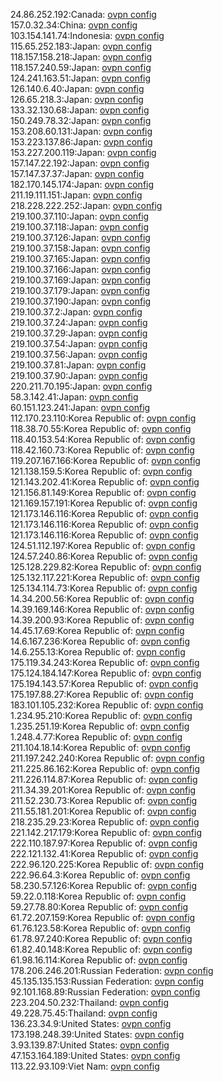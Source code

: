 24.86.252.192:Canada: [ovpn config](vpn/24_86_252_192.ovpn)  
157.0.32.34:China: [ovpn config](vpn/157_0_32_34.ovpn)  
103.154.141.74:Indonesia: [ovpn config](vpn/103_154_141_74.ovpn)  
115.65.252.183:Japan: [ovpn config](vpn/115_65_252_183.ovpn)  
118.157.158.218:Japan: [ovpn config](vpn/118_157_158_218.ovpn)  
118.157.240.59:Japan: [ovpn config](vpn/118_157_240_59.ovpn)  
124.241.163.51:Japan: [ovpn config](vpn/124_241_163_51.ovpn)  
126.140.6.40:Japan: [ovpn config](vpn/126_140_6_40.ovpn)  
126.65.218.3:Japan: [ovpn config](vpn/126_65_218_3.ovpn)  
133.32.130.68:Japan: [ovpn config](vpn/133_32_130_68.ovpn)  
150.249.78.32:Japan: [ovpn config](vpn/150_249_78_32.ovpn)  
153.208.60.131:Japan: [ovpn config](vpn/153_208_60_131.ovpn)  
153.223.137.86:Japan: [ovpn config](vpn/153_223_137_86.ovpn)  
153.227.200.119:Japan: [ovpn config](vpn/153_227_200_119.ovpn)  
157.147.22.192:Japan: [ovpn config](vpn/157_147_22_192.ovpn)  
157.147.37.37:Japan: [ovpn config](vpn/157_147_37_37.ovpn)  
182.170.145.174:Japan: [ovpn config](vpn/182_170_145_174.ovpn)  
211.19.111.151:Japan: [ovpn config](vpn/211_19_111_151.ovpn)  
218.228.222.252:Japan: [ovpn config](vpn/218_228_222_252.ovpn)  
219.100.37.110:Japan: [ovpn config](vpn/219_100_37_110.ovpn)  
219.100.37.118:Japan: [ovpn config](vpn/219_100_37_118.ovpn)  
219.100.37.126:Japan: [ovpn config](vpn/219_100_37_126.ovpn)  
219.100.37.158:Japan: [ovpn config](vpn/219_100_37_158.ovpn)  
219.100.37.165:Japan: [ovpn config](vpn/219_100_37_165.ovpn)  
219.100.37.166:Japan: [ovpn config](vpn/219_100_37_166.ovpn)  
219.100.37.169:Japan: [ovpn config](vpn/219_100_37_169.ovpn)  
219.100.37.179:Japan: [ovpn config](vpn/219_100_37_179.ovpn)  
219.100.37.190:Japan: [ovpn config](vpn/219_100_37_190.ovpn)  
219.100.37.2:Japan: [ovpn config](vpn/219_100_37_2.ovpn)  
219.100.37.24:Japan: [ovpn config](vpn/219_100_37_24.ovpn)  
219.100.37.29:Japan: [ovpn config](vpn/219_100_37_29.ovpn)  
219.100.37.54:Japan: [ovpn config](vpn/219_100_37_54.ovpn)  
219.100.37.56:Japan: [ovpn config](vpn/219_100_37_56.ovpn)  
219.100.37.81:Japan: [ovpn config](vpn/219_100_37_81.ovpn)  
219.100.37.90:Japan: [ovpn config](vpn/219_100_37_90.ovpn)  
220.211.70.195:Japan: [ovpn config](vpn/220_211_70_195.ovpn)  
58.3.142.41:Japan: [ovpn config](vpn/58_3_142_41.ovpn)  
60.151.123.241:Japan: [ovpn config](vpn/60_151_123_241.ovpn)  
112.170.23.110:Korea Republic of: [ovpn config](vpn/112_170_23_110.ovpn)  
118.38.70.55:Korea Republic of: [ovpn config](vpn/118_38_70_55.ovpn)  
118.40.153.54:Korea Republic of: [ovpn config](vpn/118_40_153_54.ovpn)  
118.42.160.73:Korea Republic of: [ovpn config](vpn/118_42_160_73.ovpn)  
119.207.167.166:Korea Republic of: [ovpn config](vpn/119_207_167_166.ovpn)  
121.138.159.5:Korea Republic of: [ovpn config](vpn/121_138_159_5.ovpn)  
121.143.202.41:Korea Republic of: [ovpn config](vpn/121_143_202_41.ovpn)  
121.156.81.149:Korea Republic of: [ovpn config](vpn/121_156_81_149.ovpn)  
121.169.157.191:Korea Republic of: [ovpn config](vpn/121_169_157_191.ovpn)  
121.173.146.116:Korea Republic of: [ovpn config](vpn/121_173_146_116.ovpn)  
121.173.146.116:Korea Republic of: [ovpn config](vpn/121_173_146_116.ovpn)  
121.173.146.116:Korea Republic of: [ovpn config](vpn/121_173_146_116.ovpn)  
124.51.112.197:Korea Republic of: [ovpn config](vpn/124_51_112_197.ovpn)  
124.57.240.86:Korea Republic of: [ovpn config](vpn/124_57_240_86.ovpn)  
125.128.229.82:Korea Republic of: [ovpn config](vpn/125_128_229_82.ovpn)  
125.132.117.221:Korea Republic of: [ovpn config](vpn/125_132_117_221.ovpn)  
125.134.114.73:Korea Republic of: [ovpn config](vpn/125_134_114_73.ovpn)  
14.34.200.56:Korea Republic of: [ovpn config](vpn/14_34_200_56.ovpn)  
14.39.169.146:Korea Republic of: [ovpn config](vpn/14_39_169_146.ovpn)  
14.39.200.93:Korea Republic of: [ovpn config](vpn/14_39_200_93.ovpn)  
14.45.17.69:Korea Republic of: [ovpn config](vpn/14_45_17_69.ovpn)  
14.6.167.236:Korea Republic of: [ovpn config](vpn/14_6_167_236.ovpn)  
14.6.255.13:Korea Republic of: [ovpn config](vpn/14_6_255_13.ovpn)  
175.119.34.243:Korea Republic of: [ovpn config](vpn/175_119_34_243.ovpn)  
175.124.184.147:Korea Republic of: [ovpn config](vpn/175_124_184_147.ovpn)  
175.194.143.57:Korea Republic of: [ovpn config](vpn/175_194_143_57.ovpn)  
175.197.88.27:Korea Republic of: [ovpn config](vpn/175_197_88_27.ovpn)  
183.101.105.232:Korea Republic of: [ovpn config](vpn/183_101_105_232.ovpn)  
1.234.95.210:Korea Republic of: [ovpn config](vpn/1_234_95_210.ovpn)  
1.235.251.19:Korea Republic of: [ovpn config](vpn/1_235_251_19.ovpn)  
1.248.4.77:Korea Republic of: [ovpn config](vpn/1_248_4_77.ovpn)  
211.104.18.14:Korea Republic of: [ovpn config](vpn/211_104_18_14.ovpn)  
211.197.242.240:Korea Republic of: [ovpn config](vpn/211_197_242_240.ovpn)  
211.225.86.162:Korea Republic of: [ovpn config](vpn/211_225_86_162.ovpn)  
211.226.114.87:Korea Republic of: [ovpn config](vpn/211_226_114_87.ovpn)  
211.34.39.201:Korea Republic of: [ovpn config](vpn/211_34_39_201.ovpn)  
211.52.230.73:Korea Republic of: [ovpn config](vpn/211_52_230_73.ovpn)  
211.55.181.201:Korea Republic of: [ovpn config](vpn/211_55_181_201.ovpn)  
218.235.29.23:Korea Republic of: [ovpn config](vpn/218_235_29_23.ovpn)  
221.142.217.179:Korea Republic of: [ovpn config](vpn/221_142_217_179.ovpn)  
222.110.187.97:Korea Republic of: [ovpn config](vpn/222_110_187_97.ovpn)  
222.121.132.41:Korea Republic of: [ovpn config](vpn/222_121_132_41.ovpn)  
222.96.120.225:Korea Republic of: [ovpn config](vpn/222_96_120_225.ovpn)  
222.96.64.3:Korea Republic of: [ovpn config](vpn/222_96_64_3.ovpn)  
58.230.57.126:Korea Republic of: [ovpn config](vpn/58_230_57_126.ovpn)  
59.22.0.118:Korea Republic of: [ovpn config](vpn/59_22_0_118.ovpn)  
59.27.78.80:Korea Republic of: [ovpn config](vpn/59_27_78_80.ovpn)  
61.72.207.159:Korea Republic of: [ovpn config](vpn/61_72_207_159.ovpn)  
61.76.123.58:Korea Republic of: [ovpn config](vpn/61_76_123_58.ovpn)  
61.78.97.240:Korea Republic of: [ovpn config](vpn/61_78_97_240.ovpn)  
61.82.40.148:Korea Republic of: [ovpn config](vpn/61_82_40_148.ovpn)  
61.98.16.114:Korea Republic of: [ovpn config](vpn/61_98_16_114.ovpn)  
178.206.246.201:Russian Federation: [ovpn config](vpn/178_206_246_201.ovpn)  
45.135.135.153:Russian Federation: [ovpn config](vpn/45_135_135_153.ovpn)  
92.101.168.89:Russian Federation: [ovpn config](vpn/92_101_168_89.ovpn)  
223.204.50.232:Thailand: [ovpn config](vpn/223_204_50_232.ovpn)  
49.228.75.45:Thailand: [ovpn config](vpn/49_228_75_45.ovpn)  
136.23.34.9:United States: [ovpn config](vpn/136_23_34_9.ovpn)  
173.198.248.39:United States: [ovpn config](vpn/173_198_248_39.ovpn)  
3.93.139.87:United States: [ovpn config](vpn/3_93_139_87.ovpn)  
47.153.164.189:United States: [ovpn config](vpn/47_153_164_189.ovpn)  
113.22.93.109:Viet Nam: [ovpn config](vpn/113_22_93_109.ovpn)  
